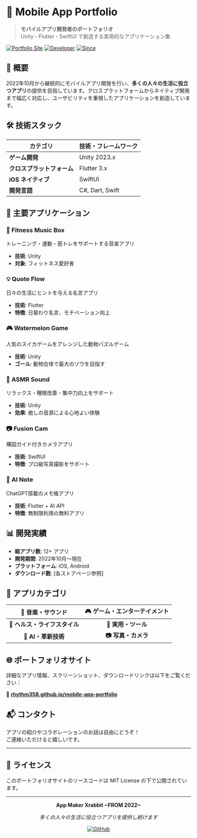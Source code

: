 # 📱 Mobile App Portfolio

> **モバイルアプリ開発者のポートフォリオ**  
> Unity・Flutter・SwiftUI で創造する実用的なアプリケーション集

[![Portfolio Site](https://img.shields.io/badge/Portfolio-Visit%20Site-blue?style=for-the-badge)](https://rhythm358.github.io/mobile-app-portfolio/)
[![Developer](https://img.shields.io/badge/Developer-App%20Maker%20Xrabbit-green?style=for-the-badge)](#)
[![Since](https://img.shields.io/badge/Since-2022.10-orange?style=for-the-badge)](#)

## 🎯 概要

2022年10月から継続的にモバイルアプリ開発を行い、**多くの人々の生活に役立つアプリ**の提供を目指しています。クロスプラットフォームからネイティブ開発まで幅広く対応し、ユーザビリティを重視したアプリケーションを創造しています。

## 🛠 技術スタック

| カテゴリ | 技術・フレームワーク |
|---------|-------------------|
| **ゲーム開発** | Unity 2023.x |
| **クロスプラットフォーム** | Flutter 3.x |
| **iOS ネイティブ** | SwiftUI |
| **開発言語** | C#, Dart, Swift |

## 🚀 主要アプリケーション

### 🎵 **Fitness Music Box**
トレーニング・運動・筋トレをサポートする音楽アプリ
- **技術**: Unity
- **対象**: フィットネス愛好者

### 💡 **Quote Flow**
日々の生活にヒントを与える名言アプリ
- **技術**: Flutter
- **特徴**: 日替わり名言、モチベーション向上

### 🎮 **Watermelon Game**
人気のスイカゲームをアレンジした動物パズルゲーム
- **技術**: Unity
- **ゴール**: 動物合体で最大のゾウを目指す

### 🧘 **ASMR Sound**
リラックス・睡眠改善・集中力向上をサポート
- **技術**: Unity
- **効果**: 癒しの音源による心地よい体験

### 📷 **Fusion Cam**
構図ガイド付きカメラアプリ
- **技術**: SwiftUI
- **特徴**: プロ級写真撮影をサポート

### 🤖 **AI Note**
ChatGPT搭載のメモ帳アプリ
- **技術**: Flutter + AI API
- **特徴**: 無制限利用の無料アプリ

## 📊 開発実績

- **総アプリ数**: 12+ アプリ
- **開発期間**: 2022年10月〜現在
- **プラットフォーム**: iOS, Android
- **ダウンロード数**: [各ストアページ参照]

## 🎨 アプリカテゴリ

| 🎵 音楽・サウンド | 🎮 ゲーム・エンターテイメント |
|:---:|:---:|
| **🧘 ヘルス・ライフスタイル** | **📱 実用・ツール** |
| **🤖 AI・革新技術** | **📷 写真・カメラ** |

## 🌐 ポートフォリオサイト

詳細なアプリ情報、スクリーンショット、ダウンロードリンクは以下をご覧ください：

**🔗 [rhythm358.github.io/mobile-app-portfolio](https://rhythm358.github.io/mobile-app-portfolio/)**

## 📬 コンタクト

アプリの紹介やコラボレーションのお話は自由にどうぞ！  
ご連絡いただけると嬉しいです。

---

## 📄 ライセンス

このポートフォリオサイトのソースコードは MIT License の下で公開されています。

---

<div align="center">

**App Maker Xrabbit ~FROM 2022~**

*多くの人々の生活に役立つアプリを提供し続けます*

[![GitHub](https://img.shields.io/badge/GitHub-rhythm358-lightgrey?style=social&logo=github)](https://github.com/rhythm358)

</div>
